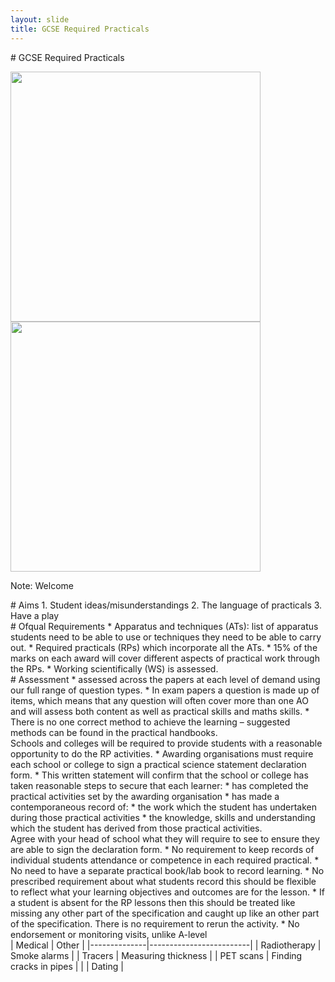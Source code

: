 ```yaml
---
layout: slide
title: GCSE Required Practicals
---
```

 
 
<section data-markdown data-notes="^Note:">
# GCSE Required Practicals

<img src="http://jrowing.com/iop/presentations/images/spn.jpg" width="400"><img src="http://jrowing.com/iop/presentations/images/emsnew.PNG" width="400">

Note: Welcome
</section>

<section data-background-iframe="http://supportingphysicsteaching.net">
</section>


<section data-background-iframe="http://www.stimulatingphysics.org/summer-schools.html">
</section>

<section data-markdown data-notes="^Note:">
# Aims
1. Student ideas/misunderstandings
2. The language of practicals
3. Have a play
</section>

<section data-markdown data-notes="^Note:">
 # Ofqual Requirements
* Apparatus and techniques (ATs): list of apparatus students need to be able to use or techniques they need to be able to carry out.
* Required practicals (RPs) which incorporate all the ATs.
* 15% of the marks on each award will cover different aspects of practical work through the RPs.
* Working scientifically (WS) is assessed.
</section>

<section data-markdown data-notes="^Note:">
 # Assessment
* assessed across the papers at each level of demand using our full range of question types.
*  In exam papers a question is made up of items, which means that any question will often cover more than one AO and will assess both
content as well as practical skills and maths skills. 
* There is no one correct method to achieve the learning – suggested methods can be found in the practical handbooks.
</section>

<section data-markdown data-notes="^Note:">
Schools and colleges will be required to provide students with a reasonable opportunity to do the RP activities.
* Awarding organisations must require each school or college to sign a practical science statement declaration form.
* This written statement will confirm that the school or college has taken reasonable steps to secure that each learner:
 * has completed the practical activities set by the awarding organisation
 * has made a contemporaneous record of:
 * the work which the student has undertaken during those practical activities
* the knowledge, skills and understanding which the student has derived from those practical activities.
</section>

<section data-markdown data-notes="^Note:">
Agree with your head of school what they will require to see to ensure they are able to sign the declaration form.
* No requirement to keep records of individual students attendance or competence in each required practical.
* No need to have a separate practical book/lab book to record learning.
* No prescribed requirement about what students record this should be flexible to reflect what your learning objectives and outcomes are for the lesson.
* If a student is absent for the RP lessons then this should be treated like missing any other part of the specification and caught up like an other part of the specification. There is no requirement to rerun the activity.
* No endorsement or monitoring visits, unlike A-level
 </section>

 <section data-markdown data-notes="^Note:">
| Medical      | Other                   |
|--------------|-------------------------|
| Radiotherapy | Smoke alarms            |
| Tracers      | Measuring thickness     |
| PET scans    | Finding cracks in pipes |
|              | Dating                  |

</section>

 
 
